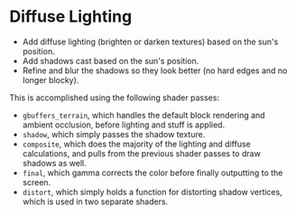 # Diffuse Lighting

* Add diffuse lighting (brighten or darken textures) based on the sun's position.
* Add shadows cast based on the sun's position.
* Refine and blur the shadows so they look better (no hard edges and no longer blocky).

This is accomplished using the following shader passes:

* `gbuffers_terrain`, which handles the default block rendering and ambient occlusion, before lighting and stuff is applied.
* `shadow`, which simply passes the shadow texture.
* `composite`, which does the majority of the lighting and diffuse calculations, and pulls from the previous shader passes to draw shadows as well.
* `final`, which gamma corrects the color before finally outputting to the screen.
* `distort`, which simply holds a function for distorting shadow vertices, which is used in two separate shaders.
